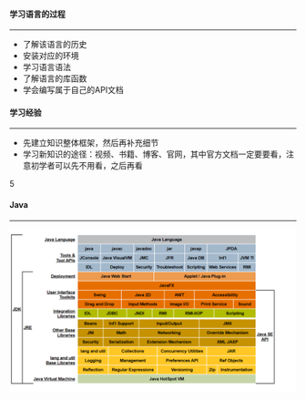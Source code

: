 #### 学习语言的过程

----

- 了解该语言的历史
- 安装对应的环境
- 学习语言语法
- 了解语言的库函数
- 学会编写属于自己的API文档



#### 学习经验

-----


 - 先建立知识整体框架，然后再补充细节
 - 学习新知识的途径：视频、书籍、博客、官网，其中官方文档一定要要看，注意初学者可以先不用看，之后再看

5
#### Java

----

![jdk与jre的关系](学习语言的经验/jdk与jre的关系-1689438034251.png)